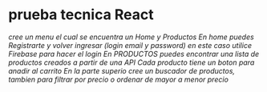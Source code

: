 # prueba tecnica React
*cree un menu el cual se encuentra un Home y Productos*
*En home puedes Registrarte y volver ingresar (login email y password) en este caso utilice Firebase para hacer el login*
*En PRODUCTOS puedes encontrar una lista de productos creados a partir de una API*
*Cada producto tiene un boton para anadir al carrito*
*En la parte superio cree un buscador de productos, tambien para filtrar por precio o ordenar de mayor a menor precio*
